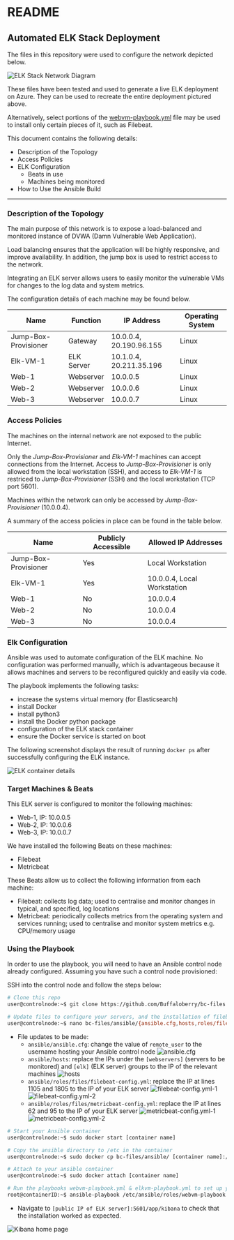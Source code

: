 # README

## Automated ELK Stack Deployment

The files in this repository were used to configure the network depicted below.

![ELK Stack Network Diagram](images/elk_stack-network_diagram.png)

These files have been tested and used to generate a live ELK deployment on Azure. They can be used to recreate the entire deployment pictured above.

Alternatively, select portions of the [webvm-playbook.yml](ansible/webvm-playbook.yml) file may be used to install only certain pieces of it, such as Filebeat.

This document contains the following details:
- Description of the Topology
- Access Policies
- ELK Configuration
  - Beats in use
  - Machines being monitored
- How to Use the Ansible Build

---

### Description of the Topology

The main purpose of this network is to expose a load-balanced and monitored instance of DVWA (Damn Vulnerable Web Application).

Load balancing ensures that the application will be highly responsive, and improve availability. In addition, the jump box is used to restrict access to the network.

Integrating an ELK server allows users to easily monitor the vulnerable VMs for changes to the log data and system metrics.

The configuration details of each machine may be found below.

| Name | Function | IP Address | Operating System |
|---|---|---|---|
| Jump-Box-Provisioner | Gateway | 10.0.0.4, 20.190.96.155 | Linux |
| Elk-VM-1 | ELK Server | 10.1.0.4, 20.211.35.196 | Linux |
| Web-1 | Webserver | 10.0.0.5 | Linux |
| Web-2 | Webserver | 10.0.0.6 | Linux |
| Web-3 | Webserver | 10.0.0.7 | Linux |

### Access Policies

The machines on the internal network are not exposed to the public Internet. 

Only the _Jump-Box-Provisioner_ and _Elk-VM-1_ machines can accept connections from the Internet. Access to _Jump-Box-Provisioner_ is only allowed from the local workstation (SSH), and access to _Elk-VM-1_ is restriced to _Jump-Box-Provisioner_ (SSH) and the local workstation (TCP port 5601).

Machines within the network can only be accessed by _Jump-Box-Provisioner_ (10.0.0.4).

A summary of the access policies in place can be found in the table below.

| Name | Publicly Accessible | Allowed IP Addresses |
|---|---|---|
| Jump-Box-Provisioner | Yes | Local Workstation |
| Elk-VM-1 | Yes | 10.0.0.4, Local Workstation |
| Web-1 | No | 10.0.0.4 |
| Web-2 | No | 10.0.0.4 |
| Web-3 | No | 10.0.0.4 |

### Elk Configuration

Ansible was used to automate configuration of the ELK machine. No configuration was performed manually, which is advantageous because it allows machines and servers to be reconfigured quickly and easily via code.

The playbook implements the following tasks:
- increase the systems virtual memory (for Elasticsearch)
- install Docker
- install python3
- install the Docker python package
- configuration of the ELK stack container
- ensure the Docker service is started on boot

The following screenshot displays the result of running `docker ps` after successfully configuring the ELK instance.

![ELK container details](images/docker_ps_output.png)

### Target Machines & Beats

This ELK server is configured to monitor the following machines:
- Web-1, IP: 10.0.0.5
- Web-2, IP: 10.0.0.6
- Web-3, IP: 10.0.0.7

We have installed the following Beats on these machines:
- Filebeat
- Metricbeat

These Beats allow us to collect the following information from each machine:
- Filebeat: collects log data; used to centralise and monitor changes in typical, and specified, log locations
- Metricbeat: periodically collects metrics from the operating system and services running; used to centralise and monitor system metrics e.g. CPU/memory usage

### Using the Playbook

In order to use the playbook, you will need to have an Ansible control node already configured. Assuming you have such a control node provisioned: 

SSH into the control node and follow the steps below:

```bash
# Clone this repo
user@controlnode:~$ git clone https://github.com/Buffaloberry/bc-files.git

# Update files to configure your servers, and the installation of filebeat & metricbeat
user@controlnode:~$ nano bc-files/ansible/{ansible.cfg,hosts,roles/files/*.yml}
```

- File updates to be made:
  - `ansible/ansible.cfg`: change the value of `remote_user` to the username hosting your Ansible control node
  ![ansible.cfg](images/file_update-1.png)
  - `ansible/hosts`: replace the IPs under the `[webservers]` (servers to be monitored) and `[elk]` (ELK server) groups to the IP of the relevant machines
  ![hosts](images/file_update-2.png)
  - `ansible/roles/files/filebeat-config.yml`: replace the IP at lines 1105 and 1805 to the IP of your ELK server
  ![filebeat-config.yml-1](images/file_update-3.png)
  ![filebeat-config.yml-2](images/file_update-4.png)
  - `ansible/roles/files/metricbeat-config.yml`: replace the IP at lines 62 and 95 to the IP of your ELK server
  ![metricbeat-config.yml-1](images/file_update-5.png)
  ![metricbeat-config.yml-2](images/file_update-6.png)

```bash
# Start your Ansible container
user@controlnode:~$ sudo docker start [container name]

# Copy the ansible directory to /etc in the container
user@controlnode:~$ sudo docker cp bc-files/ansible/ [container name]:/etc/

# Attach to your ansible container
user@controlnode:~$ sudo docker attach [container name]

# Run the playbooks webvm-playbook.yml & elkvm-playbook.yml to set up your web and ELK servers respectively
root@containerID:~$ ansible-playbook /etc/ansible/roles/webvm-playbook.yml && ansible-playbook /etc/ansible/roles/elkvm-playbook.yml
```

- Navigate to `[public IP of ELK server]:5601/app/kibana` to check that the installation worked as expected.

![Kibana home page](images/kibana_home.png)
